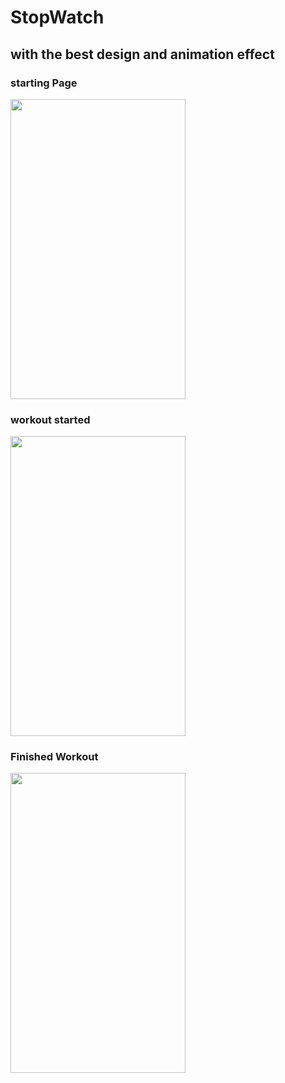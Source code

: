 # StopWatch
<h2> with the best design and animation effect</h2>

<h3> starting Page </h3>

<img src="https://user-images.githubusercontent.com/83058841/122642298-5d0d1400-d127-11eb-93e0-69ea15a7cee3.png" width="280" height="480">

<h3> workout started </h3>

<img src="https://user-images.githubusercontent.com/83058841/122709170-598aa180-d27b-11eb-83aa-7cd0e8159380.png" width="280" height="480">

<h3> Finished Workout </h3>

<img src="https://user-images.githubusercontent.com/83058841/122709256-863eb900-d27b-11eb-9d79-25f67598e659.png" width="280" height="480">


